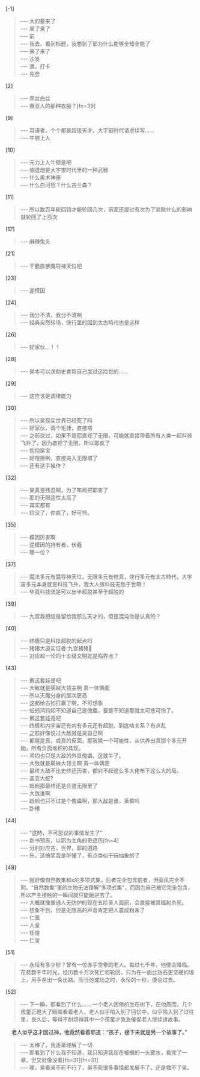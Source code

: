 
[-1] 
>--- 大的要来了<br>
>--- 来了来了<br>
>--- 前<br>
>--- 我去，看到标题，我想到了耶为什么能够全知全能了<br>
>--- 来了来了<br>
>--- 沙发<br>
>--- 滴，打卡<br>
>--- 先登<br>

[2] 
>--- 黑丝白丝<br>
>--- 赛亚人的那种衣服？[fn=39]<br>

[9] 
>--- 耳语者，个个都是超级天才。大宇宙时代请求续写……<br>
>--- 牛顿上人<br>

[10] 
>--- 元力上人牛顿是吧<br>
>--- 缩退炮是大宇宙时代里的一种武器<br>
>--- 什么奥术神座<br>
>--- 什么白河愁？什么古兰森？<br>

[11] 
>--- 所以数百年轮回钧才能轮回几次，前面还提过有次为了消除什么的影响就轮回了上百次<br>

[17] 
>--- 麻辣兔头<br>

[21] 
>--- 干脆直接魔导神天位吧<br>

[23] 
>--- 逆模因<br>

[24] 
>--- 我分不清，我分不清啊<br>
>--- 经典突然转场，侠行里的回到太古時代也是这样<br>

[26] 
>--- 好家伙…！！<br>

[28] 
>--- 昊本可以求助史衷帮自己度过这险世的......<br>

[29] 
>--- 这应该是调律能力<br>

[30] 
>--- 所以昊现实世界已经死了吗<br>
>--- 好家伙，调个毛律，直接塔<br>
>--- 之前说过，如果不是耶直视了无限，可能就直接带着所有人类一起科技飞升了，因为直视了无限，所以耶疯了<br>
>--- 抱抱昊宝<br>
>--- 好哦擦咧，直接进入无限塔了<br>
>--- 还有这手操作？<br>

[32] 
>--- 昊真是残忍啊，为了布局把耶害了<br>
>--- 耶的无限适性太高了<br>
>--- 其实都有<br>
>--- 钧没了，你疯了，好可怜。<br>

[35] 
>--- 模因厉害啊<br>
>--- 逆模因的持有者，伏羲<br>
>--- 哪一位？<br>

[37] 
>--- 魔法多元有魔导神天位，无限多元有修真，侠行多元有太古時代，大宇宙多元本身就是科技飞升，我大人族科技无敌于世啊！<br>
>--- 毕竟科技流是可以出半超脱甚至于超脱的<br>

[39] 
>--- 九宫我相信是留给我那么天才的，但是混沌你是认真的？<br>

[40] 
>--- 终极只是科技超脱的起点吗<br>
>--- 猪猪大道实证者:九宫猪猪🐷<br>
>--- 对应超一论的十五级文明就是临界点？<br>

[43] 
>--- 搁这套娃是吧<br>
>--- 大敌就是萌妹大领主啊 真一体俩面<br>
>--- 所以天魔分身的层次更高<br>
>--- 这都给古钧打赢了啊，不可想象<br>
>--- 蚯蚓鸿钧知不知道自己是傀儡，要是不知道那就太可悲可怜了。<br>
>--- 搁这套娃是吧<br>
>--- 终极和内宇宙还有内有多元还有超脱，到底啥关系？有点乱<br>
>--- 之前好像说过大敌就是昊自己啊<br>
>--- 都猜是真，或真的反面，那我猜一个可能性，从供养出真那个多元开始，所有负面堆积的具现。<br>
>--- 鸿钧也只是大敌的外显傀儡，这就牛了。<br>
>--- 大敌就是萌妹大领主啊 真一体俩面<br>
>--- 最终大敌不比史终还历害，都对不起这么多大佬布下这么大的局。<br>
>--- 盖亚大蛇?<br>
>--- 蚯蚓那最终还是合道无限里了<br>
>--- 大敌谁啊<br>
>--- 蚯蚓也只不过是个傀儡啊，那大敌是谁，黄昏吗<br>
>--- 卧槽<br>

[44] 
>--- “这時，不可思议的事情发生了”<br>
>--- 新书预告，以耶为主角的奇迹历[fn=4]<br>
>--- 分别对应古，世界，耶的道路<br>
>--- 乐，这搞笑我是听懂了，有点类似于玩抽象的了<br>

[48] 
>--- 就好像自然数集和x的多项式集，后者完全包含前者，但画风完全不同。“自然数集”里的生物无法理解“多项式集”，而因为自己被它完全包含，所以产生接触的一瞬间就只能融进去了。<br>
>--- 大概就像普通人无防护的现在五阶圣人面前，会直接被其辐射杀死。<br>
>--- 想象不到，但是无限高的声音肯定把人震成粉末了<br>
>--- 仁凰<br>
>--- 人皇<br>
>--- 任煌<br>
>--- 仁皇<br>

[51] 
>--- 永恒有多少秒？曾有一位赤手空拳的老人。每过七千年，他便会降临。花费数千年时光，经历数十万次死亡和轮回，只为在一面比钻石更坚硬的墙上，用手凿出一条出路。而当他成功之时，永恒的一秒，便会过去。​<br>

[52] 
>--- 下一瞬，耶看到了什么……
        一个老人困倦的坐在树下，在他周围，几个孩童正瞪大了眼睛看着老人，老人似乎陷入到了回忆中，似乎陷入到了过往里，良久后，等得不耐烦得其中一个孩童才急急催促老人继续讲故事。

    老人似乎这才回过神，他竟然看着耶道：“孩子，接下来就是另一个故事了。”<br>
>--- 太棒了，我逐渐理解了一切<br>
>--- 耶看到了什么我不知道，我只知道我现在被搞的一头雾水，看完了一章，但又好像没看[fn=31][fn=31]<br>
>--- 唉，昊看来不死不行了，昊不死很多事情都发展不了。还是救不了昊。<br>
